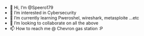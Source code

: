 - 👋 Hi, I’m @Speero179
- 👀 I’m interested in Cybersecurity
- 🌱 I’m currently learning Pweroshel, wireshark, metasploite ...etc
- 💞️ I’m looking to collaborate on all the above
- 📫 How to reach me @ Chevron gas station :P

<!---
Speero179/Speero179 is a ✨ special ✨ repository because its `README.md` (this file) appears on your GitHub profile.
You can click the Preview link to take a look at your changes.
--->
